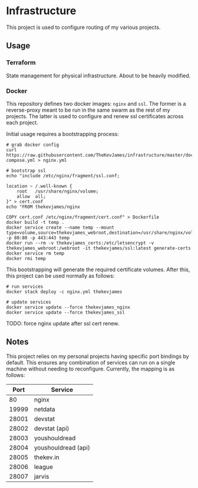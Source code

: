 # Infrastructure

This project is used to configure routing of my various projects.

## Usage

### Terraform

State management for physical infrastructure. About to be heavily modified.

### Docker

This repository defines two docker images: `nginx` and `ssl`. The former is a
reverse-proxy meant to be run in the same swarm as the rest of my projects. The
latter is used to configure and renew ssl certificates across each project.

Initial usage requires a bootstrapping process:

    # grab docker config
    curl https://raw.githubusercontent.com/TheKevJames/infrastructure/master/docker-compose.yml > nginx.yml

    # bootstrap ssl
    echo "include /etc/nginx/fragment/ssl.conf;

    location ~ /.well-known {
        root   /usr/share/nginx/volume;
        allow  all;
    }" > cert.conf
    echo "FROM thekevjames/nginx

    COPY cert.conf /etc/nginx/fragment/cert.conf" > Dockerfile
    docker build -t temp .
    docker service create --name temp --mount type=volume,source=thekevjames_webroot,destination=/usr/share/nginx/volume -p 80:80 -p 443:443 temp
    docker run --rm -v thekevjames_certs:/etc/letsencrypt -v thekevjames_webroot:/webroot -it thekevjames/ssl:latest generate-certs
    docker service rm temp
    docker rmi temp

This bootstrapping will generate the required certificate volumes. After this,
this project can be used normally as follows:

    # run services
    docker stack deploy -c nginx.yml thekevjames

    # update services
    docker service update --force thekevjames_nginx
    docker service update --force thekevjames_ssl

TODO: force nginx update after ssl cert renew.

## Notes

This project relies on my personal projects having specific port bindings by
default. This ensures any combination of services can run on a single machine
without needing to reconfigure. Currently, the mapping is as follows:

| Port  | Service             |
| ----- | ------------------- |
| 80    | nginx               |
| 19999 | netdata             |
| 28001 | devstat             |
| 28002 | devstat (api)       |
| 28003 | youshouldread       |
| 28004 | youshouldread (api) |
| 28005 | thekev.in           |
| 28006 | league              |
| 28007 | jarvis              |

